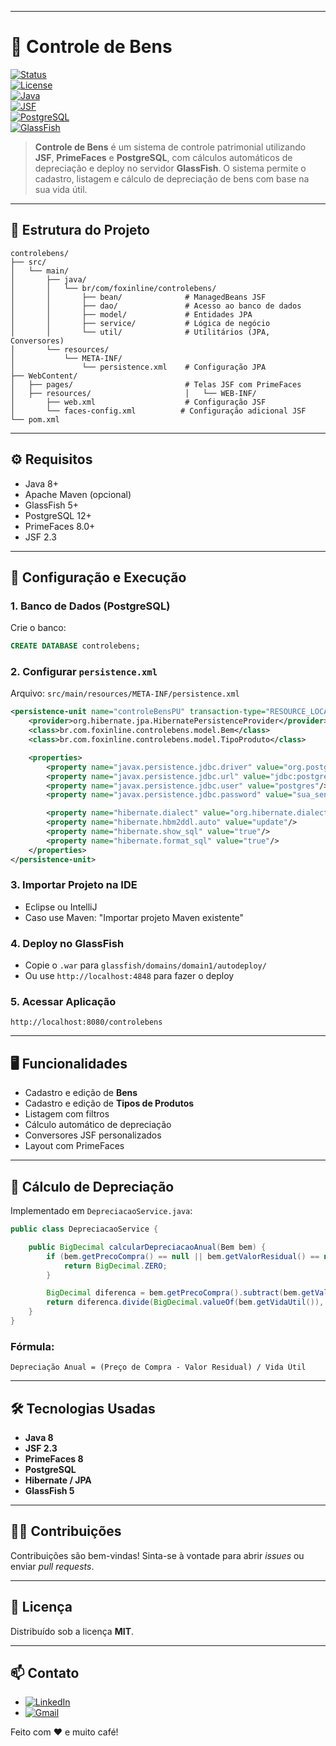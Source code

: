 
---

# 📘 Controle de Bens

[![Status](https://img.shields.io/badge/status-finalizado-green.svg)]()  
[![License](https://img.shields.io/badge/license-MIT-blue.svg)]()  
[![Java](https://img.shields.io/badge/Java-8+-red.svg)]()  
[![JSF](https://img.shields.io/badge/JSF-PrimeFaces-blueviolet.svg)]()  
[![PostgreSQL](https://img.shields.io/badge/PostgreSQL-12+-blue.svg)]()  
[![GlassFish](https://img.shields.io/badge/GlassFish-5%2B-yellowgreen.svg)]()

> **Controle de Bens** é um sistema de controle patrimonial utilizando **JSF**, **PrimeFaces** e **PostgreSQL**, com cálculos automáticos de depreciação e deploy no servidor **GlassFish**. O sistema permite o cadastro, listagem e cálculo de depreciação de bens com base na sua vida útil.

---
## 📁 Estrutura do Projeto

```
controlebens/
├── src/
│   └── main/
│       ├── java/
│       │   └── br/com/foxinline/controlebens/
│       │       ├── bean/              # ManagedBeans JSF
│       │       ├── dao/               # Acesso ao banco de dados
│       │       ├── model/             # Entidades JPA
│       │       ├── service/           # Lógica de negócio
│       │       └── util/              # Utilitários (JPA, Conversores)
│       └── resources/
│           └── META-INF/
│               └── persistence.xml    # Configuração JPA
├── WebContent/
│   ├── pages/                         # Telas JSF com PrimeFaces
│   ├── resources/                     │   └── WEB-INF/
│       ├── web.xml                    # Configuração JSF
│       └── faces-config.xml          # Configuração adicional JSF
└── pom.xml
```

---

## ⚙️ Requisitos

- Java 8+
- Apache Maven (opcional)
- GlassFish 5+
- PostgreSQL 12+
- PrimeFaces 8.0+
- JSF 2.3

---

## 🔧 Configuração e Execução

### 1. Banco de Dados (PostgreSQL)

Crie o banco:

```sql
CREATE DATABASE controlebens;
```

### 2. Configurar `persistence.xml`

Arquivo: `src/main/resources/META-INF/persistence.xml`

```xml
<persistence-unit name="controleBensPU" transaction-type="RESOURCE_LOCAL">
    <provider>org.hibernate.jpa.HibernatePersistenceProvider</provider>
    <class>br.com.foxinline.controlebens.model.Bem</class>
    <class>br.com.foxinline.controlebens.model.TipoProduto</class>

    <properties>
        <property name="javax.persistence.jdbc.driver" value="org.postgresql.Driver"/>
        <property name="javax.persistence.jdbc.url" value="jdbc:postgresql://localhost:5432/controlebens"/>
        <property name="javax.persistence.jdbc.user" value="postgres"/>
        <property name="javax.persistence.jdbc.password" value="sua_senha_aqui"/>

        <property name="hibernate.dialect" value="org.hibernate.dialect.PostgreSQLDialect"/>
        <property name="hibernate.hbm2ddl.auto" value="update"/>
        <property name="hibernate.show_sql" value="true"/>
        <property name="hibernate.format_sql" value="true"/>
    </properties>
</persistence-unit>
```

### 3. Importar Projeto na IDE

- Eclipse ou IntelliJ
- Caso use Maven: "Importar projeto Maven existente"

### 4. Deploy no GlassFish

- Copie o `.war` para `glassfish/domains/domain1/autodeploy/`
- Ou use `http://localhost:4848` para fazer o deploy

### 5. Acessar Aplicação

```
http://localhost:8080/controlebens
```

---

## 🖥️ Funcionalidades

- Cadastro e edição de **Bens**
- Cadastro e edição de **Tipos de Produtos**
- Listagem com filtros
- Cálculo automático de depreciação
- Conversores JSF personalizados
- Layout com PrimeFaces

---

## 🧮 Cálculo de Depreciação

Implementado em `DepreciacaoService.java`:

```java
public class DepreciacaoService {

    public BigDecimal calcularDepreciacaoAnual(Bem bem) {
        if (bem.getPrecoCompra() == null || bem.getValorResidual() == null || bem.getVidaUtil() == null || bem.getVidaUtil() == 0) {
            return BigDecimal.ZERO;
        }

        BigDecimal diferenca = bem.getPrecoCompra().subtract(bem.getValorResidual());
        return diferenca.divide(BigDecimal.valueOf(bem.getVidaUtil()), 2, RoundingMode.HALF_UP);
    }
}
```

### Fórmula:

```
Depreciação Anual = (Preço de Compra - Valor Residual) / Vida Útil
```

---

## 🛠️ Tecnologias Usadas

- **Java 8**
- **JSF 2.3**
- **PrimeFaces 8**
- **PostgreSQL**
- **Hibernate / JPA**
- **GlassFish 5**

---

## 🧑‍💻 Contribuições

Contribuições são bem-vindas! Sinta-se à vontade para abrir *issues* ou enviar *pull requests*.

---

## 📜 Licença

Distribuído sob a licença **MIT**.

---

## 📫 Contato

- [![LinkedIn](https://img.shields.io/badge/LinkedIn-Connect-blue?logo=linkedin&style=for-the-badge)](https://www.linkedin.com/in/enzo-brito-b85471284)
- [![Gmail](https://img.shields.io/badge/Email-Contact-red?logo=gmail&style=for-the-badge)](mailto:enzoj820@gmail.com)

Feito com ❤️ e muito café!
